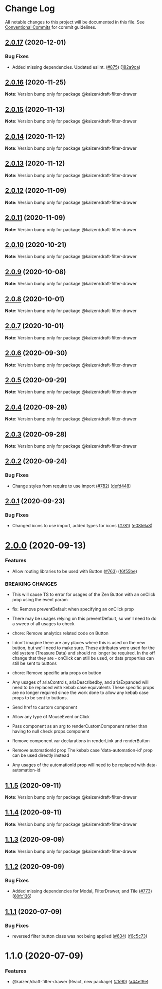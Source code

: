 # Change Log

All notable changes to this project will be documented in this file.
See [Conventional Commits](https://conventionalcommits.org) for commit guidelines.

## [2.0.17](https://github.com/cultureamp/kaizen-design-system/compare/@kaizen/draft-filter-drawer@2.0.16...@kaizen/draft-filter-drawer@2.0.17) (2020-12-01)


### Bug Fixes

* Added missing dependencies. Updated eslint. ([#875](https://github.com/cultureamp/kaizen-design-system/issues/875)) ([182a9ca](https://github.com/cultureamp/kaizen-design-system/commit/182a9cafa9cf9795dcdd936cfef7bac432d3c28f))





## [2.0.16](https://github.com/cultureamp/kaizen-design-system/compare/@kaizen/draft-filter-drawer@2.0.15...@kaizen/draft-filter-drawer@2.0.16) (2020-11-25)

**Note:** Version bump only for package @kaizen/draft-filter-drawer





## [2.0.15](https://github.com/cultureamp/kaizen-design-system/compare/@kaizen/draft-filter-drawer@2.0.14...@kaizen/draft-filter-drawer@2.0.15) (2020-11-13)

**Note:** Version bump only for package @kaizen/draft-filter-drawer





## [2.0.14](https://github.com/cultureamp/kaizen-design-system/compare/@kaizen/draft-filter-drawer@2.0.13...@kaizen/draft-filter-drawer@2.0.14) (2020-11-12)

**Note:** Version bump only for package @kaizen/draft-filter-drawer





## [2.0.13](https://github.com/cultureamp/kaizen-design-system/compare/@kaizen/draft-filter-drawer@2.0.12...@kaizen/draft-filter-drawer@2.0.13) (2020-11-12)

**Note:** Version bump only for package @kaizen/draft-filter-drawer





## [2.0.12](https://github.com/cultureamp/kaizen-design-system/compare/@kaizen/draft-filter-drawer@2.0.11...@kaizen/draft-filter-drawer@2.0.12) (2020-11-09)

**Note:** Version bump only for package @kaizen/draft-filter-drawer





## [2.0.11](https://github.com/cultureamp/kaizen-design-system/compare/@kaizen/draft-filter-drawer@2.0.10...@kaizen/draft-filter-drawer@2.0.11) (2020-11-09)

**Note:** Version bump only for package @kaizen/draft-filter-drawer





## [2.0.10](https://github.com/cultureamp/kaizen-design-system/compare/@kaizen/draft-filter-drawer@2.0.9...@kaizen/draft-filter-drawer@2.0.10) (2020-10-21)

**Note:** Version bump only for package @kaizen/draft-filter-drawer





## [2.0.9](https://github.com/cultureamp/kaizen-design-system/compare/@kaizen/draft-filter-drawer@2.0.8...@kaizen/draft-filter-drawer@2.0.9) (2020-10-08)

**Note:** Version bump only for package @kaizen/draft-filter-drawer





## [2.0.8](https://github.com/cultureamp/kaizen-design-system/compare/@kaizen/draft-filter-drawer@2.0.7...@kaizen/draft-filter-drawer@2.0.8) (2020-10-01)

**Note:** Version bump only for package @kaizen/draft-filter-drawer





## [2.0.7](https://github.com/cultureamp/kaizen-design-system/compare/@kaizen/draft-filter-drawer@2.0.6...@kaizen/draft-filter-drawer@2.0.7) (2020-10-01)

**Note:** Version bump only for package @kaizen/draft-filter-drawer





## [2.0.6](https://github.com/cultureamp/kaizen-design-system/compare/@kaizen/draft-filter-drawer@2.0.5...@kaizen/draft-filter-drawer@2.0.6) (2020-09-30)

**Note:** Version bump only for package @kaizen/draft-filter-drawer





## [2.0.5](https://github.com/cultureamp/kaizen-design-system/compare/@kaizen/draft-filter-drawer@2.0.4...@kaizen/draft-filter-drawer@2.0.5) (2020-09-29)

**Note:** Version bump only for package @kaizen/draft-filter-drawer





## [2.0.4](https://github.com/cultureamp/kaizen-design-system/compare/@kaizen/draft-filter-drawer@2.0.3...@kaizen/draft-filter-drawer@2.0.4) (2020-09-28)

**Note:** Version bump only for package @kaizen/draft-filter-drawer





## [2.0.3](https://github.com/cultureamp/kaizen-design-system/compare/@kaizen/draft-filter-drawer@2.0.2...@kaizen/draft-filter-drawer@2.0.3) (2020-09-28)

**Note:** Version bump only for package @kaizen/draft-filter-drawer





## [2.0.2](https://github.com/cultureamp/kaizen-design-system/compare/@kaizen/draft-filter-drawer@2.0.1...@kaizen/draft-filter-drawer@2.0.2) (2020-09-24)


### Bug Fixes

* Change styles from require to use import ([#782](https://github.com/cultureamp/kaizen-design-system/issues/782)) ([defd448](https://github.com/cultureamp/kaizen-design-system/commit/defd4483faa3459d9af48e272c63656798008a28))





## [2.0.1](https://github.com/cultureamp/kaizen-design-system/compare/@kaizen/draft-filter-drawer@2.0.0...@kaizen/draft-filter-drawer@2.0.1) (2020-09-23)


### Bug Fixes

* Changed icons to use import, added types for icons ([#781](https://github.com/cultureamp/kaizen-design-system/issues/781)) ([e0856a8](https://github.com/cultureamp/kaizen-design-system/commit/e0856a84e3b39d3dc1bfa910b0b973bd65e170c9))





# [2.0.0](https://github.com/cultureamp/kaizen-design-system/compare/@kaizen/draft-filter-drawer@1.1.5...@kaizen/draft-filter-drawer@2.0.0) (2020-09-13)


### Features

* Allow routing libraries to be used with Button ([#763](https://github.com/cultureamp/kaizen-design-system/issues/763)) ([f6f55be](https://github.com/cultureamp/kaizen-design-system/commit/f6f55becff90bcce3aed8c4ccf62a6a393696857))


### BREAKING CHANGES

* This will cause TS to error for usages of the Zen Button with an onClick prop using the event param

* fix: Remove preventDefault when specifying an onClick prop
* There may be usages relying on this preventDefault, so we'll need to do a sweep of all usages to check

* chore: Remove analytics related code on Button
* I don't imagine there are any places where this is used on the new button, but we'll need to make sure.
These attributes were used for the old system (Treasure Data) and should no longer be required. In the off change that they are - onClick can still be used, or data properties can still be sent to buttons

* chore: Remove specific aria props on button
* Any usages of ariaControls, ariaDescribedby, and ariaExpanded will need to be replaced with kebab case equivalents
These specific props are no longer required since the work done to allow any kebab case props to be sent to buttons.

* Send href to custom component

* Allow any type of MouseEvent onClick

* Pass component as an arg to renderCustomComponent rather than having to null check props.component

* Remove component var declarations in renderLink and renderButton

* Remove automationId prop
The kebab case 'data-automation-id' prop can be used directly instead
* Any usages of the automationId prop will need to be replaced with data-automation-id





## [1.1.5](https://github.com/cultureamp/kaizen-design-system/compare/@kaizen/draft-filter-drawer@1.1.4...@kaizen/draft-filter-drawer@1.1.5) (2020-09-11)

**Note:** Version bump only for package @kaizen/draft-filter-drawer





## [1.1.4](https://github.com/cultureamp/kaizen-design-system/compare/@kaizen/draft-filter-drawer@1.1.3...@kaizen/draft-filter-drawer@1.1.4) (2020-09-11)

**Note:** Version bump only for package @kaizen/draft-filter-drawer





## [1.1.3](https://github.com/cultureamp/kaizen-design-system/compare/@kaizen/draft-filter-drawer@1.1.2...@kaizen/draft-filter-drawer@1.1.3) (2020-09-09)

**Note:** Version bump only for package @kaizen/draft-filter-drawer





## [1.1.2](https://github.com/cultureamp/kaizen-design-system/compare/@kaizen/draft-filter-drawer@1.1.1...@kaizen/draft-filter-drawer@1.1.2) (2020-09-09)


### Bug Fixes

* Added missing dependencies for Modal, FilterDrawer, and Tile ([#773](https://github.com/cultureamp/kaizen-design-system/issues/773)) ([60fc136](https://github.com/cultureamp/kaizen-design-system/commit/60fc136e131cca15fbc5b6dcbc8953c567d8e23c))





## [1.1.1](https://github.com/cultureamp/kaizen-design-system/compare/@kaizen/draft-filter-drawer@1.1.0...@kaizen/draft-filter-drawer@1.1.1) (2020-07-09)


### Bug Fixes

* reversed filter button class was not being applied ([#634](https://github.com/cultureamp/kaizen-design-system/issues/634)) ([f6c5c73](https://github.com/cultureamp/kaizen-design-system/commit/f6c5c73c1979851664e576377b2644e6917c9f2d))





# 1.1.0 (2020-07-09)


### Features

* @kaizen/draft-filter-drawer (React, new package) ([#590](https://github.com/cultureamp/kaizen-design-system/issues/590)) ([a44ef9e](https://github.com/cultureamp/kaizen-design-system/commit/a44ef9e2efd82855412c8d334b063208bfc5be28))
